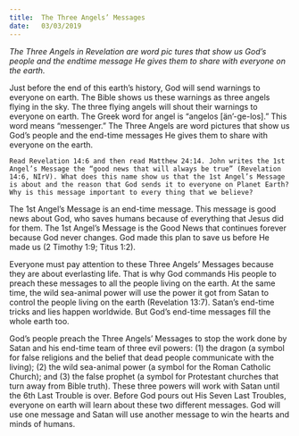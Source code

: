 ```yaml
---
title:  The Three Angels’ Messages
date:   03/03/2019
---
```


_The Three Angels in Revelation are word pic­ tures that show us God’s people and the end­time message He gives them to share with everyone on the earth._

Just before the end of this earth’s history, God will send warnings to everyone on earth. The Bible shows us these warnings as three angels flying in the sky. The three flying angels will shout their warnings to everyone on earth. The Greek word for angel is “angelos [än’-ge-los].” This word means “messenger.” The Three Angels are word pictures that show us God’s people and the end-time messages He gives them to share with everyone on the earth.

`Read Revelation 14:6 and then read Matthew 24:14. John writes the 1st Angel’s Message the “good news that will always be true” (Revelation 14:6, NIrV). What does this name show us that the 1st Angel’s Message is about and the reason that God sends it to everyone on Planet Earth? Why is this message important to every­ thing that we believe?`

The 1st Angel’s Message is an end-time message. This message is good news about God, who saves humans because of everything that Jesus did for them. The 1st Angel’s Message is the Good News that continues forever because God never changes. God made this plan to save us before He made us (2 Timothy 1:9; Titus 1:2).

Everyone must pay attention to these Three Angels’ Messages because they are about everlasting life. That is why God commands His people to preach these messages to all the people living on the earth. At the same time, the wild sea-animal power will use the power it got from Satan to control the people living on the earth (Revelation 13:7). Satan’s end-time tricks and lies happen worldwide. But God’s end-time messages fill the whole earth too.

God’s people preach the Three Angels’ Messages to stop the work done by Satan and his end-time team of three evil powers: (1) the dragon (a symbol for false religions and the belief that dead people communicate with the living); (2) the wild sea-animal power (a symbol for the Roman Catholic Church); and (3) the false prophet (a symbol for Protestant churches that turn away from Bible truth). These three powers will work with Satan until the 6th Last Trouble is over. Before God pours out His Seven Last Troubles, everyone on earth will learn about these two different messages. God will use one message and Satan will use another message to win the hearts and minds of humans.